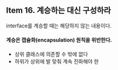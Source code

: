 ## Item 16. 계승하는 대신 구성하라

interface를 계승할 때는 해당하지 않는 내용이다.



#### 계승은 캡슐화\(encapsulation\) 원칙을 위반한다.

* 상위 클래스에 의존할 수 밖에 없다
* 하위가 상위에 발 맞춰 계속 진화해야 한



